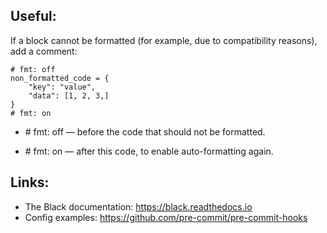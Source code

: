 ## Useful:
If a block cannot be formatted (for example, due to compatibility reasons), add a comment:
```
# fmt: off
non_formatted_code = {
    "key": "value",
    "data": [1, 2, 3,]
}
# fmt: on
```
- \# fmt: off — before the code that should not be formatted.

- \# fmt: on — after this code, to enable auto-formatting again.

## Links:
- The Black documentation: https://black.readthedocs.io
- Config examples: https://github.com/pre-commit/pre-commit-hooks